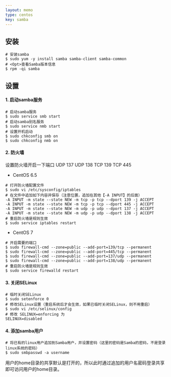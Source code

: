 ```yaml
---
layout: memo
type: centos
key: samba
---
```


## 安装

```shell
# 安装samba
$ sudo yum -y install samba samba-client samba-common
# <Opt>查看Samba版本信息
$ rpm -qi samba
```
## 设置

#### 1. 启动samba服务
```shell
# 启动samba服务
$ sudo service smb start
# 启动samba别名服务
$ sudo service nmb start
# 设置开机启动
$ sudo chkconfig smb on
$ sudo chkconfig nmb on
```
#### 2. 防火墙
设置防火墙开启一下端口
UDP 137
UDP 138
TCP 139
TCP 445
- CentOS 6.5
```shell
# 打开防火墙配置文件
$ sudo vi /etc/sysconfig/iptables
# 在文件中追加如下内容并保存（注意位置，追加在其他【-A INPUT】的后面）
-A INPUT -m state --state NEW -m tcp -p tcp --dport 139 -j ACCEPT
-A INPUT -m state --state NEW -m tcp -p tcp --dport 445 -j ACCEPT
-A INPUT -m state --state NEW -m udp -p udp --dport 137 -j ACCEPT
-A INPUT -m state --state NEW -m udp -p udp --dport 138 -j ACCEPT
# 重启防火墙是规则生效
$ sudo service iptables restart
```
- CentOS 7
```shell
# 开启需要的端口
$ sudo firewall-cmd --zone=public --add-port=139/tcp --permanent
$ sudo firewall-cmd --zone=public --add-port=445/tcp --permanent
$ sudo firewall-cmd --zone=public --add-port=137/udp --permanent
$ sudo firewall-cmd --zone=public --add-port=138/udp --permanent
# 重启防火墙是规则生效
$ sudo service firewalld restart
```

#### 3. 关闭SELinux
```shell
# 临时关闭SELinux
$ sudo setenforce 0
# 修改SELinux设置（重启系统后才会生效，如果已临时关闭SELinux，则不用重启）
$ sudo vi /etc/selinux/config
# 修改 SELINUX=enforcing 为
SELINUX=disabled
```
#### 4. 添加samba用户
```shell
# 将已有的linux用户追加到Samba用户，并设置密码（这里的密码是Samba的密码，不是登录linux系统的密码）
$ sudo smbpasswd -a username
```
用户的home目录的共享默认是打开的，所以此时通过追加的用户名密码登录共享即可访问用户的home目录。
